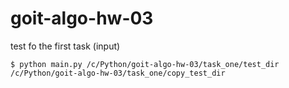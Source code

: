 # goit-algo-hw-03
test fo the first task
(input)
```
$ python main.py /c/Python/goit-algo-hw-03/task_one/test_dir /c/Python/goit-algo-hw-03/task_one/copy_test_dir
```